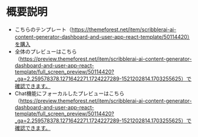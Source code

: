# 概要説明
- こちらのテンプレート（https://themeforest.net/item/scribblerai-ai-content-generator-dashboard-and-user-app-react-template/50114420）を購入
- 全体のプレビューはこちら（https://preview.themeforest.net/item/scribblerai-ai-content-generator-dashboard-and-user-app-react-template/full_screen_preview/50114420?_ga=2.259578378.1271642271.1724227289-1521202814.1703255625）で確認できます。
- Chat機能にフォーカルしたプレビューはこちら（https://preview.themeforest.net/item/scribblerai-ai-content-generator-dashboard-and-user-app-react-template/full_screen_preview/50114420?_ga=2.259578378.1271642271.1724227289-1521202814.1703255625）で確認できます。
